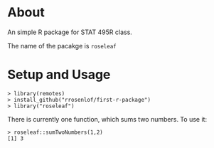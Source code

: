 # About

An simple R package for STAT 495R class.

The name of the pacakge is `roseleaf`

# Setup and Usage

```
> library(remotes)
> install_github("rrosenlof/first-r-package")
> library("roseleaf")
```

There is currently one function, which sums two numbers. To use it:

```
> roseleaf::sumTwoNumbers(1,2)
[1] 3
```
